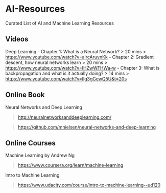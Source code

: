# AI-Resources
Curated List of AI and Machine Learning Resources

## Videos

Deep Learning
    - Chapter 1: What is a Neural Network?
        > 20 mins
        > https://www.youtube.com/watch?v=aircAruvnKk
    - Chapter 2: Gradient descent, how neural networks learn
        > 20 mins
        > https://www.youtube.com/watch?v=IHZwWFHWa-w
    - Chapter 3: What is backpropagation and what is it actually doing?
        > 14 mins
        > https://www.youtube.com/watch?v=Ilg3gGewQ5U&t=20s

## Online Book

Neural Networks and Deep Learning
> http://neuralnetworksanddeeplearning.com/

> https://github.com/mnielsen/neural-networks-and-deep-learning

## Online Courses

Machine Learning by Andrew Ng
> https://www.coursera.org/learn/machine-learning

Intro to Machine Learning
> https://www.udacity.com/course/intro-to-machine-learning--ud120